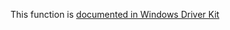 This function is [documented in Windows Driver Kit](https://learn.microsoft.com/en-us/windows-hardware/drivers/ddi/wdm/nf-wdm-ntrenametransactionmanager)
